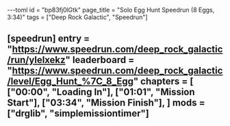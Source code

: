 ---toml
id = "bp83fj0lGtk"
page_title = "Solo Egg Hunt Speedrun (8 Eggs, 3:34)"
tags = ["Deep Rock Galactic", "Speedrun"]

[speedrun]
entry = "https://www.speedrun.com/deep_rock_galactic/run/ylelxekz"
leaderboard = "https://www.speedrun.com/deep_rock_galactic/level/Egg_Hunt_%7C_8_Egg"
chapters = [
  ["00:00", "Loading In"],
  ["01:01", "Mission Start"],
  ["03:34", "Mission Finish"],
]
mods = ["drglib", "simplemissiontimer"]
---
